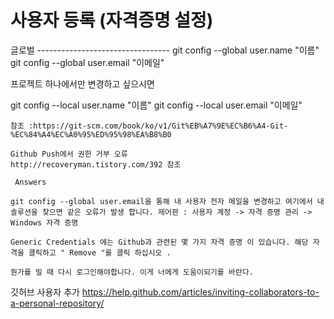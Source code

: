 
# 사용자 등록 (자격증명 설정)

글로벌 ---------------------------------
git config --global user.name "이름"
git config --global user.email "이메일"


프로젝트 하나에서만 변경하고 싶으시면

git config --local user.name "이름"
git config --local user.email "이메일"

```
참조 :https://git-scm.com/book/ko/v1/Git%EB%A7%9E%EC%B6%A4-Git-%EC%84%A4%EC%A0%95%ED%95%98%EA%B8%B0
```
```
Github Push에서 권한 거부 오류
http://recoveryman.tistory.com/392 참조

 Answers

git config --global user.email을 통해 내 사용자 전자 메일을 변경하고 여기에서 내 솔루션을 찾으면 같은 오류가 발생 합니다. 제어판 : 사용자 계정 -> 자격 증명 관리 -> Windows 자격 증명

Generic Credentials 에는 Github과 관련된 몇 가지 자격 증명 이 있습니다. 해당 자격을 클릭하고 " Remove "를 클릭 하십시오 .

뭔가를 밀 때 다시 로그인해야합니다. 이게 너에게 도움이되기를 바란다.
```
깃허브 사용자 추가
https://help.github.com/articles/inviting-collaborators-to-a-personal-repository/
